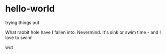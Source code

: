 # hello-world
trying things out

What rabbit hole have I fallen into. Nevermind. It's sink or swim time - and I love to swim! 







wut
